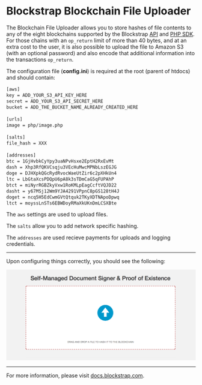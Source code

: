 Blockstrap Blockchain File Uploader
===================================

The Blockchain File Uploader allows you to store hashes of file contents to any of the eight blockchains supported by the Blockstrap [API](http://docs.blockstrap.com/en/api/) and [PHP SDK](http://github.com/blockstrap/blockstrap-php/). For those chains with an `op_return` limit of more than 40 bytes, and at an extra cost to the user, it is also possible to upload the file to Amazon S3 (with an optional password) and also encode that additional information into the transactions `op_return`.

The configuration file (__config.ini__) is required at the root (parent of htdocs) and should contain:

```
[aws]
key = ADD_YOUR_S3_API_KEY_HERE
secret = ADD_YOUR_S3_API_SECRET_HERE
bucket = ADD_THE_BUCKET_NAME_ALREADY_CREATED_HERE

[urls]
image = php/image.php

[salts]
file_hash = XXX

[addresses]
btc = 1GjHvbkCyYpy3uaNPvHsxe2EptH2RxEvMt
dash = Xhp3RfQKVCsqju3VEcHuMwcMPNbLszEGJG
doge = DJHXpkQGcRydRvocWaeUtZir6c2pXHkUn4
ltc = LbGtaXcsPDQpU6pA8k3sTDmCaG5qFUPAhP
btct = miNyrRGBZkyVxw1RoKMLpEagCcftVQJD22
dasht = y67MSj12Wm9YJA4291VPpnC8pGS128tH4J
doget = ncq5H5EdCwmGVtQtquk2TKyXDTNApoDpwq
ltct = moyssLnSTs6EBWDoyRMaXkUKnDmLCSXBte
```

The `aws` settings are used to upload files.

The `salts` allow you to add network specific hashing.

The `addresses` are used recieve payments for uploads and logging credentials.

-----

Upon configuring things correctly, you should see the following:

[![uploads.blockstrap.com](htdocs/img/home.png)](http://uploads.blockstrap.com)

-----

For more information, please visit [docs.blockstrap.com](http://docs.blockstrap.com/en/applications/uploads/).